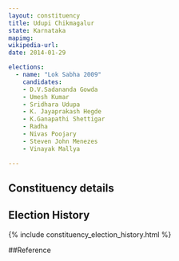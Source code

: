 ```yaml
---
layout: constituency
title: Udupi Chikmagalur
state: Karnataka
mapimg: 
wikipedia-url: 
date: 2014-01-29

elections: 
  - name: "Lok Sabha 2009"
    candidates: 
    - D.V.Sadananda Gowda 
    - Umesh Kumar 
    - Sridhara Udupa 
    - K. Jayaprakash Hegde 
    - K.Ganapathi Shettigar 
    - Radha 
    - Nivas Poojary 
    - Steven John Menezes 
    - Vinayak Mallya 

---
```

## Constituency details


## Election History
{% include constituency_election_history.html %}

##Reference
